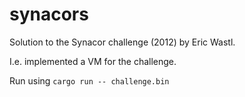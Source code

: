 # synacors

Solution to the Synacor challenge (2012) by Eric Wastl.

I.e. implemented a VM for the challenge.

Run using `cargo run -- challenge.bin`